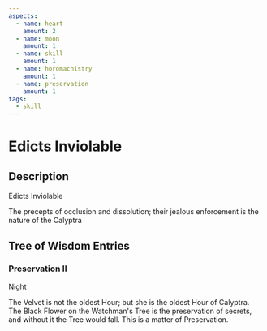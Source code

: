 ```yaml
---
aspects: 
  - name: heart
    amount: 2
  - name: moon
    amount: 1
  - name: skill
    amount: 1
  - name: horomachistry
    amount: 1
  - name: preservation
    amount: 1
tags:
  - skill
---
```


# Edicts Inviolable

## Description
Edicts Inviolable

The precepts of occlusion and dissolution; their jealous enforcement is the nature of the Calyptra
## Tree of Wisdom Entries
### Preservation II
Night

The Velvet is not the oldest Hour; but she is the oldest Hour of Calyptra. The Black Flower on the Watchman's Tree is the preservation of secrets, and without it the Tree would fall. This is a matter of Preservation.
